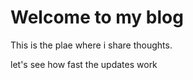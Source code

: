 # Welcome to my blog


This is the plae where i share thoughts.

let's see how fast the updates work
